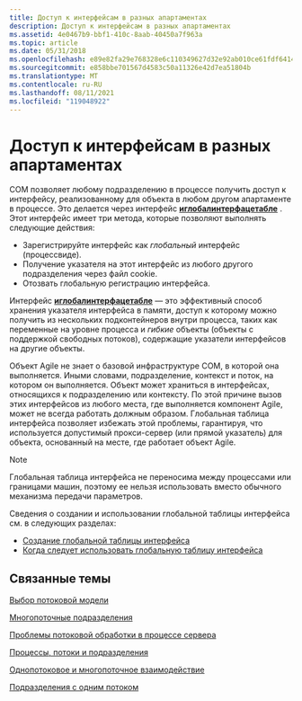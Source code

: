 ```yaml
---
title: Доступ к интерфейсам в разных апартаментах
description: Доступ к интерфейсам в разных апартаментах
ms.assetid: 4e0467b9-bbf1-410c-8aab-40450a7f963a
ms.topic: article
ms.date: 05/31/2018
ms.openlocfilehash: e89e82fa29e768328e6c110349627d32e92ab010ce61fdf64141ad3ca7fe9a54
ms.sourcegitcommit: e858bbe701567d4583c50a11326e42d7ea51804b
ms.translationtype: MT
ms.contentlocale: ru-RU
ms.lasthandoff: 08/11/2021
ms.locfileid: "119048922"
---
```

# <a name="accessing-interfaces-across-apartments"></a>Доступ к интерфейсам в разных апартаментах

COM позволяет любому подразделению в процессе получить доступ к интерфейсу, реализованному для объекта в любом другом апартаменте в процессе. Это делается через интерфейс [**иглобалинтерфацетабле**](/windows/desktop/api/ObjIdl/nn-objidl-iglobalinterfacetable) . Этот интерфейс имеет три метода, которые позволяют выполнять следующие действия:

-   Зарегистрируйте интерфейс как *глобальный* интерфейс (процессвиде).
-   Получение указателя на этот интерфейс из любого другого подразделения через файл cookie.
-   Отозвать глобальную регистрацию интерфейса.

Интерфейс [**иглобалинтерфацетабле**](/windows/desktop/api/ObjIdl/nn-objidl-iglobalinterfacetable) — это эффективный способ хранения указателя интерфейса в памяти, доступ к которому можно получить из нескольких подконтейнеров внутри процесса, таких как переменные на уровне процесса и *гибкие* объекты (объекты с поддержкой свободных потоков), содержащие указатели интерфейсов на другие объекты.

Объект Agile не знает о базовой инфраструктуре COM, в которой она выполняется. Иными словами, подразделение, контекст и поток, на котором он выполняется. Объект может храниться в интерфейсах, относящихся к подразделению или контексту. По этой причине вызов этих интерфейсов из любого места, где выполняется компонент Agile, может не всегда работать должным образом. Глобальная таблица интерфейса позволяет избежать этой проблемы, гарантируя, что используется допустимый прокси-сервер (или прямой указатель) для объекта, основанный на месте, где работает объект Agile.

> [!Note]  
> Глобальная таблица интерфейса не переносима между процессами или границами машин, поэтому ее нельзя использовать вместо обычного механизма передачи параметров.

 

Сведения о создании и использовании глобальной таблицы интерфейса см. в следующих разделах:

-   [Создание глобальной таблицы интерфейса](creating-the-global-interface-table.md)
-   [Когда следует использовать глобальную таблицу интерфейса](when-to-use-the-global-interface-table.md)

## <a name="related-topics"></a>Связанные темы

<dl> <dt>

[Выбор потоковой модели](choosing-the-threading-model.md)
</dt> <dt>

[Многопоточные подразделения](multithreaded-apartments.md)
</dt> <dt>

[Проблемы потоковой обработки в процессе сервера](in-process-server-threading-issues.md)
</dt> <dt>

[Процессы, потоки и подразделения](processes--threads--and-apartments.md)
</dt> <dt>

[Однопотоковое и многопоточное взаимодействие](single-threaded-and-multithreaded-communication.md)
</dt> <dt>

[Подразделения с одним потоком](single-threaded-apartments.md)
</dt> </dl>

 

 




